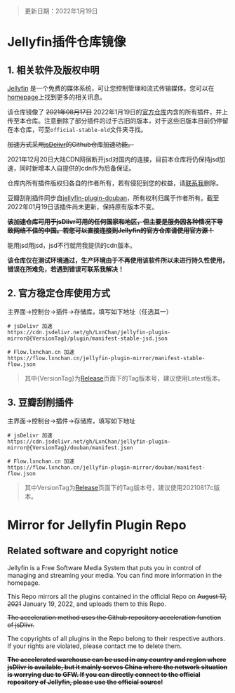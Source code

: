> 更新日期：2022年1月19日

# Jellyfin插件仓库镜像

## 1. 相关软件及版权申明

[Jellyfin](https://github.com/jellyfin/jellyfin) 是一个免费的媒体系统，可让您控制管理和流式传输媒体。您可以在 [homepage](https://jellyfin.media/)上找到更多的相关讯息。

该仓库镜像了 ~~2021年08月17日~~ 2022年1月19日的[官方仓库](https://repo.jellyfin.org/releases/plugin/manifest-stable.json)内含的所有插件，并上传至本仓库。注意删除了部分插件的过于古旧的版本，对于这些旧版本目前仍停留在本仓库，可至`official-stable-old`文件夹寻找。

~~加速方式采用[jsDelivr](https://www.jsdelivr.com/)的Github仓库加速功能。~~

2021年12月20日大陆CDN网宿断开jsd对国内的连接，目前本仓库将仍保持jsd加速，同时新增本人自提供的cdn作为后备保证。

仓库内所有插件版权归各自的作者所有，若有侵犯到您的权益，请[联系我](mailto:LxnChan@Outlook.com)删除。

豆瓣刮削插件同步自[jellyfin-plugin-douban](https://github.com/Libitum/jellyfin-plugin-douban)，所有权利归属于作者所有。截至2022年01月19日该插件尚未更新，保持原有版本不变。

~~**该加速仓库可用于jsDlivr可用的任何国家和地区，但主要是服务因各种情况下导致网络不佳的中国。若您可以直接连接到Jellyfin的官方仓库请使用官方源！**~~

能用jsd用jsd，jsd不行就用我提供的cdn版本。

**该仓库仅在测试环境通过，生产环境由于不再使用该软件所以未进行持久性使用，错误在所难免，若遇到错误可联系我解决！**

## 2. 官方稳定仓库使用方式

主界面→控制台→插件→存储库，填写如下地址（任选其一）

```link
# jsDelivr 加速
https://cdn.jsdelivr.net/gh/LxnChan/jellyfin-plugin-mirror@{VersionTag}/plugin/manifest-stable-jsd.json

# Flow.lxnchan.cn 加速
https://flow.lxnchan.cn/jellyfin-plugin-mirror/manifest-stable-flow.json
```

> 其中{VersionTag}为[Release](https://github.com/LxnChan/jellyfin-plugin-mirror/releases)页面下的Tag版本号，建议使用Latest版本。

## 3. 豆瓣刮削插件

主界面→控制台→插件→存储库，填写如下地址

```link
# jsDelivr 加速
https://cdn.jsdelivr.net/gh/LxnChan/jellyfin-plugin-mirror@{VersionTag}/douban/manifest.json

# Flow.lxnchan.cn 加速
https://flow.lxnchan.cn/jellyfin-plugin-mirror/douban/manifest-flow.json
```

> 其中VersionTag为[Release](https://github.com/LxnChan/jellyfin-plugin-mirror/releases)页面下的Tag版本号，建议使用20210817c版本。

# Mirror for Jellyfin Plugin Repo

## Related software and copyright notice

Jellyfin is a Free Software Media System that puts you in control of managing and streaming your media. You can find more information in the homepage.

This Repo mirrors all the plugins contained in the official Repo on ~~August 17, 2021~~ January 19, 2022, and uploads them to this Repo.

~~The acceleration method uses the Github repository acceleration function of jsDlivr.~~

The copyrights of all plugins in the Repo belong to their respective authors. If your rights are violated, please contact me to delete them.

~~**The accelerated warehouse can be used in any country and region where jsDlivr is available, but it mainly serves China where the network situation is worrying due to GFW. If you can directly connect to the official repository of Jellyfin, please use the official source!**~~